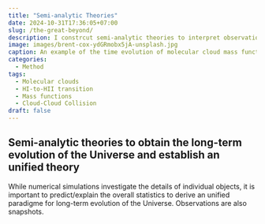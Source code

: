 ```yaml
---
title: "Semi-analytic Theories"
date: 2024-10-31T17:36:05+07:00
slug: /the-great-beyond/
description: I constrcut semi-analytic theories to interpret observations and to derive a unified paradigm of molecular cloud evolution and star formation.
image: images/brent-cox-ydGRmobx5jA-unsplash.jpg
caption: An example of the time evolution of molecular cloud mass functions in the Milky Way galaxy (modified from Kobayashi et al., 2017). 
categories:
  - Method
tags:
  - Molecular clouds 
  - HI-to-HII transition
  - Mass functions
  - Cloud-Cloud Collision
draft: false
---
```


## Semi-analytic theories to obtain the long-term evolution of the Universe and establish an unified theory

While numerical simulations investigate the details of individual objects, 
it is important to predict/explain the overall statistics to derive an unified paradigme for long-term evolution of the Universe.
Observations are also snapshots.


